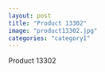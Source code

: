 ```yaml
---
layout: post
title: "Product 13302"
image: "product13302.jpg"
categories: "category1"
---
```

Product 13302

